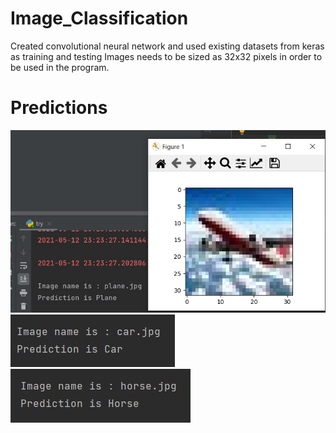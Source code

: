 # Image_Classification
Created convolutional neural network and used existing datasets from keras as training and testing
Images needs to be sized as 32x32 pixels in order to be used in the program.

# Predictions

![alt text](https://github.com/kaancorum-git/Image_Classification/blob/main/predicted_images/plane_with_img.jpeg)
![alt text](https://github.com/kaancorum-git/Image_Classification/blob/main/predicted_images/car_pred.jpeg)
![alt text](https://github.com/kaancorum-git/Image_Classification/blob/main/predicted_images/horse_pred.jpeg)
